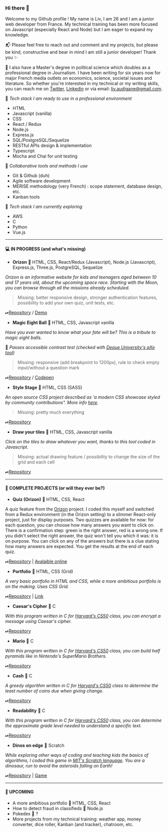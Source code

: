 ### Hi there 👋

Welcome to my Github profile ! My name is Liv, I am 26 and I am a junior web developer from France. My technical training has been more focused on Javascript (especially React and Node) but I am eager to expand my knowledge. 

📬 Please feel free to reach out and comment and my projects, but please be kind, constructive and bear in mind I am still a junior developer! Thank you ✨ 

📰 I also have a Master's degree in political science which doubles as a professional degree in Journalism. I have been writing for six years now for major French media outlets on economics, science, societal issues and literature. So whether you're interested in my technical or my writing skills, you can reach me on [Twitter](https://twitter.com/_elleivy), [Linkedin](https://www.linkedin.com/in/liv-audigane/) or via email: liv.audigane@gmail.com. 

📍 *Tech stack I am ready to use in a professional environment*
- HTML
- Javascript (vanilla)
- CSS
- React / Redux
- Node.js
- Express.js
- SQL/PostgreSQL/Sequelize
- RESTful APIs design & implementation
- Typescript
- Mocha and Chai for unit testing 

📍 *Collaborative tools and methods I use*
- Git & Github (duh)
- Agile software development 
- MERISE methodology (very French) : scope statement, database design, etc.
- Kanban tools

📍 *Tech stack I am currently exploring*
- AWS
- C
- Python
- Vue.js

---

#### 💻 IN PROGRESS (and what's missing)

- __Orizon__ 🔸 HTML, CSS, React/Redux (Javascript), Node.js (Javascript), Express.js, Three.js, PostgreSQL, Sequelize

*Orizon is an informative website for kids and teenagers aged between 10 and 17 years old, about the upcoming space race. Starting with the Moon, you can browse through all the missions already scheduled.*

> Missing: better responsive design, stronger authentication features, possibility to add your own quiz, unit tests, etc.

⏯[Repository](https://github.com/livprojects/orizon) / [Demo](https://www.youtube.com/watch?v=yRnSeJcDcPs&feature=youtu.be&t=5041&ab_channel=O%27clock)

- __Magic Eight Ball__ 🔸 HTML, CSS, Javascript vanilla

*Have you ever wanted to know what your fate will be? This is a tribute to magic eight balls.*

🔎 *Passes accessible contrast test (checked with [Deque University's aXe tool](https://dequeuniversity.com/color-contrast))*

> Missing: responsive (add breakpoint to 1200px), rule to check empty input/without a question mark

⏯[Repository](https://github.com/livprojects/MagicEightBall) / [Codepen](https://codepen.io/livprojects/full/abNjeqe)

- __Style Stage__ 🔸 HTML, CSS (SASS)

*An open source CSS project described as 'a modern CSS showcase styled by community contributions". More info [here](https://stylestage.dev/).*

> Missing: pretty much everything


⏯[Repository](https://github.com/livprojects/stylestage-CSShorizons)

- __Draw your tiles__ 🔸 HTML, CSS, Javascript vanilla

*Click on the tiles to draw whatever you want, thanks to this tool coded in Javascript.*

> Missing: actual drawing feature / possibility to change the size of the grid and each cell


⏯[Repository](https://github.com/livprojects/draw-your-tiles)




---

#### 💾 COMPLETE PROJECTS (or will they ever be?)

- __Quiz (Orizon)__ 🔸 HTML, CSS, React

A quiz feature from the [Orizon](https://github.com/livprojects/orizon) project. I coded this myself and switched from a Redux environment (in the Orizon setting) to a slimmer React-only project, just for display purposes. Two quizzes are available for now: for each question, you can choose how many answers you want to click on. There is a confirmation step: green is the right answer, red is a wrong one. If you didn't select the right answer, the quiz won't tell you which it was: it is on purpose. You can click on any of the answers but there is a clue stating how many answers are expected. You get the results at the end of each quiz.  

⏯[Repository](https://github.com/livprojects/quiz-orizon) | [Avalaible online](http://orizon-quiz.surge.sh/)


- __Portfolio__ 🔸 HTML, CSS (Grid)

*A very basic portfolio in HTML and CSS, while a more ambitious portfolio is on the making. Uses CSS Grid.*

⏯[Repository](https://github.com/livprojects/livprojects.github.io) | [Link](https://livprojects.github.io)

- __Caesar's Cipher__ 🔸 C

*With this program written in C for [Harvard's CS50](https://cs50.harvard.edu/college/2020/fall/) class, you can encrypt a message using Caesar's cipher.*

⏯[Repository](https://github.com/livprojects/Caesar)

- __Mario__ 🔸 C

*With this program written in C for [Harvard's CS50](https://cs50.harvard.edu/college/2020/fall/) class, you can build half pyramids like in Nintendo's SuperMario Brothers.*

⏯[Repository](https://github.com/livprojects/Mario)

- __Cash__ 🔸 C

*A greedy algorithm written in C for [Harvard's CS50](https://cs50.harvard.edu/college/2020/fall/) class to determine the least number of coins due when giving change.*

⏯[Repository](https://github.com/livprojects/Cash)

- __Readability__ 🔸 C

*With this program written in C for [Harvard's CS50](https://cs50.harvard.edu/college/2020/fall/) class, you can determine the approximate grade level needed to understand a specific text.*

⏯[Repository](https://github.com/livprojects/Readability)

- __Dinos on edge__ 🔸 Scratch

*While exploring other ways of coding and teaching kids the basics of algorithms, I coded this game in [MIT's Scratch language](https://scratch.mit.edu/). You are a dinosaur, run to avoid the asteroids falling on Earth!*

⏯[Repository](https://github.com/livprojects/DinosOnEdge) | [Game](https://scratch.mit.edu/projects/379421106)

---

#### 🔮 UPCOMING
- A more ambitious portfolio 🔸 HTML, CSS, React
- How to detect fraud in classifieds 🔸 Node.js 
- Pokedex 🔸 ?
- More projects from my technical training: weather app, money converter, dice roller, Kanban (and tracker), chatroom, etc. 

